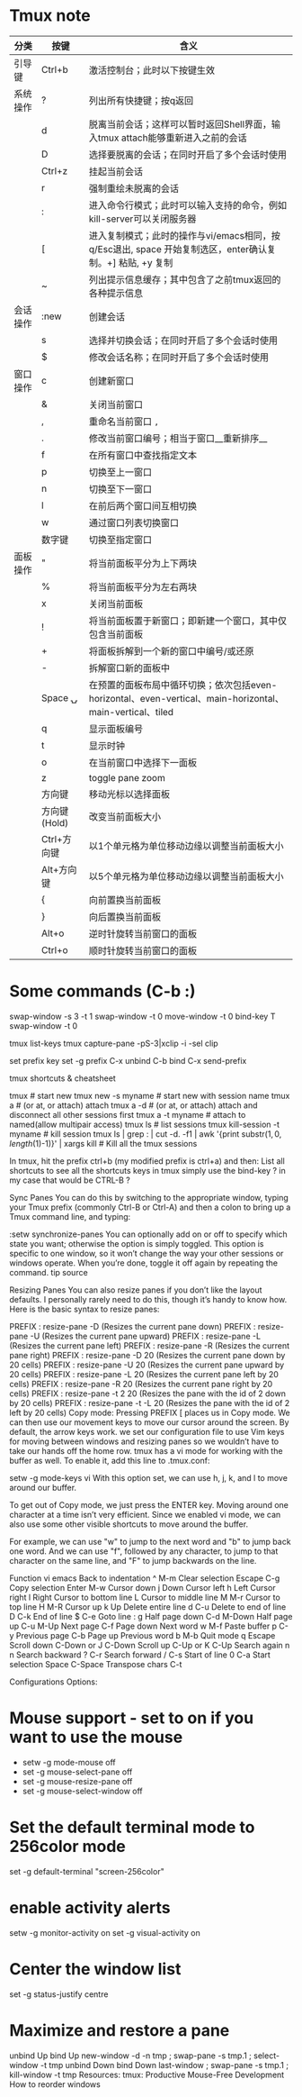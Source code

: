 Tmux note
=========

| 分类      | 按键         |  含义                        |
| --------- | ------------ | ---------------------------- |
| 引导键    | Ctrl+b       | 激活控制台；此时以下按键生效 |
| 系统操作  | ?            | 列出所有快捷键；按q返回 |
|           | d            | 脱离当前会话；这样可以暂时返回Shell界面，输入tmux attach能够重新进入之前的会话 |
|           | D            | 选择要脱离的会话；在同时开启了多个会话时使用 |
|           | Ctrl+z       | 挂起当前会话 |
|           | r            | 强制重绘未脱离的会话 |
|           | :            | 进入命令行模式；此时可以输入支持的命令，例如kill-server可以关闭服务器 |
|           | [            | 进入复制模式；此时的操作与vi/emacs相同，按q/Esc退出, space 开始复制选区，enter确认复制。<c-b>+] 粘贴, <C-x>+y 复制 |
|           | ~            | 列出提示信息缓存；其中包含了之前tmux返回的各种提示信息 |
| 会话操作  | :new         | 创建会话 |
|           | s            | 选择并切换会话；在同时开启了多个会话时使用 |
|           | $            | 修改会话名称；在同时开启了多个会话时使用 |
| 窗口操作  | c            | 创建新窗口 |
|           | &            | 关闭当前窗口 |
|           | ,            | 重命名当前窗口 `,` |
|           | .            | 修改当前窗口编号；相当于窗口__重新排序__ |
|           | f            | 在所有窗口中查找指定文本 |
|           | p            | 切换至上一窗口 |
|           | n            | 切换至下一窗口 |
|           | l            | 在前后两个窗口间互相切换 |
|           | w            | 通过窗口列表切换窗口 |
|           | 数字键       | 切换至指定窗口 |
| 面板操作  | "            | 将当前面板平分为上下两块 |
|           | %            | 将当前面板平分为左右两块 |
|           | x            | 关闭当前面板 |
|           | !            | 将当前面板置于新窗口；即新建一个窗口，其中仅包含当前面板 |
|           | +            | 将面板拆解到一个新的窗口中编号/或还原 |
|           | -            | 拆解窗口新的面板中 |
|           | Space ⍽      | 在预置的面板布局中循环切换；依次包括even-horizontal、even-vertical、main-horizontal、main-vertical、tiled |
|           | q            | 显示面板编号 |
|           | t            | 显示时钟 |
|           | o            | 在当前窗口中选择下一面板 |
|           | z            | toggle pane zoom |
|           | 方向键       | 移动光标以选择面板 |
|           | 方向键(Hold) | 改变当前面板大小 |
|           | Ctrl+方向键  | 以1个单元格为单位移动边缘以调整当前面板大小 |
|           | Alt+方向键   | 以5个单元格为单位移动边缘以调整当前面板大小 |
|           | {            | 向前置换当前面板 |
|           | }            | 向后置换当前面板 |
|           | Alt+o        | 逆时针旋转当前窗口的面板 |
|           | Ctrl+o       | 顺时针旋转当前窗口的面板 |

# Some commands (C-b :)
swap-window -s 3 -t 1
swap-window -t 0
move-window -t 0
bind-key T swap-window -t 0

tmux list-keys
tmux capture-pane -pS-3|xclip -i -sel clip

set prefix key <c-x>
set -g prefix C-x
unbind C-b
bind C-x send-prefix


tmux shortcuts & cheatsheet

tmux     # start new
tmux new -s myname  # start new with session name
tmux a  #  (or at, or attach)  attach
tmux a -d  #  (or at, or attach)  attach and disconnect all other sessions first
tmux a -t myname          # attach to named(allow multipair access)
tmux ls          # list sessions
tmux kill-session -t myname        # kill session
tmux ls | grep : | cut -d. -f1 | awk '{print substr($1, 0, length($1)-1)}' | xargs kill        #  Kill all the tmux sessions

In tmux, hit the prefix ctrl+b (my modified prefix is ctrl+a) and then:
List all shortcuts
to see all the shortcuts keys in tmux simply use the bind-key ? in my case that would be CTRL-B ?

Sync Panes
You can do this by switching to the appropriate window, typing your Tmux prefix (commonly Ctrl-B or Ctrl-A) and then a colon to bring up a Tmux command line, and typing:

:setw synchronize-panes
You can optionally add on or off to specify which state you want; otherwise the option is simply toggled. This option is specific to one window, so it won’t change the way your other sessions or windows operate. When you’re done, toggle it off again by repeating the command. tip source

Resizing Panes
You can also resize panes if you don’t like the layout defaults. I personally rarely need to do this, though it’s handy to know how. Here is the basic syntax to resize panes:

PREFIX : resize-pane -D (Resizes the current pane down)
PREFIX : resize-pane -U (Resizes the current pane upward)
PREFIX : resize-pane -L (Resizes the current pane left)
PREFIX : resize-pane -R (Resizes the current pane right)
PREFIX : resize-pane -D 20 (Resizes the current pane down by 20 cells)
PREFIX : resize-pane -U 20 (Resizes the current pane upward by 20 cells)
PREFIX : resize-pane -L 20 (Resizes the current pane left by 20 cells)
PREFIX : resize-pane -R 20 (Resizes the current pane right by 20 cells)
PREFIX : resize-pane -t 2 20 (Resizes the pane with the id of 2 down by 20 cells)
PREFIX : resize-pane -t -L 20 (Resizes the pane with the id of 2 left by 20 cells)
Copy mode:
Pressing PREFIX [ places us in Copy mode. We can then use our movement keys to move our cursor around the screen. By default, the arrow keys work. we set our configuration file to use Vim keys for moving between windows and resizing panes so we wouldn’t have to take our hands off the home row. tmux has a vi mode for working with the buffer as well. To enable it, add this line to .tmux.conf:

setw -g mode-keys vi
With this option set, we can use h, j, k, and l to move around our buffer.

To get out of Copy mode, we just press the ENTER key. Moving around one character at a time isn’t very efficient. Since we enabled vi mode, we can also use some other visible shortcuts to move around the buffer.

For example, we can use "w" to jump to the next word and "b" to jump back one word. And we can use "f", followed by any character, to jump to that character on the same line, and "F" to jump backwards on the line.

   Function                vi             emacs
   Back to indentation     ^              M-m
   Clear selection         Escape         C-g
   Copy selection          Enter          M-w
   Cursor down             j              Down
   Cursor left             h              Left
   Cursor right            l              Right
   Cursor to bottom line   L
   Cursor to middle line   M              M-r
   Cursor to top line      H              M-R
   Cursor up               k              Up
   Delete entire line      d              C-u
   Delete to end of line   D              C-k
   End of line             $              C-e
   Goto line               :              g
   Half page down          C-d            M-Down
   Half page up            C-u            M-Up
   Next page               C-f            Page down
   Next word               w              M-f
   Paste buffer            p              C-y
   Previous page           C-b            Page up
   Previous word           b              M-b
   Quit mode               q              Escape
   Scroll down             C-Down or J    C-Down
   Scroll up               C-Up or K      C-Up
   Search again            n              n
   Search backward         ?              C-r
   Search forward          /              C-s
   Start of line           0              C-a
   Start selection         Space          C-Space
   Transpose chars                        C-t

Configurations Options:
# Mouse support - set to on if you want to use the mouse
* setw -g mode-mouse off
* set -g mouse-select-pane off
* set -g mouse-resize-pane off
* set -g mouse-select-window off

# Set the default terminal mode to 256color mode
set -g default-terminal "screen-256color"

# enable activity alerts
setw -g monitor-activity on
set -g visual-activity on

# Center the window list
set -g status-justify centre

# Maximize and restore a pane
unbind Up bind Up new-window -d -n tmp \; swap-pane -s tmp.1 \; select-window -t tmp
unbind Down
bind Down last-window \; swap-pane -s tmp.1 \; kill-window -t tmp
Resources:
tmux: Productive Mouse-Free Development
How to reorder windows

